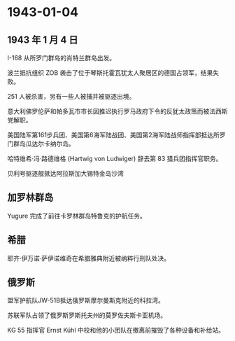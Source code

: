 # 1943-01-04

## 1943 年 1 月 4 日

I-168 从所罗门群岛的肖特兰群岛出发。

波兰抵抗组织 ZOB
袭击了位于琴斯托霍瓦犹太人聚居区的德国占领军，结果失败。

251 人被杀害，另有一些人被捕并被驱逐出境。

意大利佛罗伦萨和帕多瓦市市长因推迟执行罗马政府下令的反犹太政策而被法西斯党解职。

美国陆军第161步兵团、美国第6海军陆战团、美国第2海军陆战师指挥部抵达所罗门群岛瓜达尔卡纳尔岛。

哈特维希·冯·路德维格 (Hartwig von Ludwiger) 辞去第 83 猎兵团指挥官职务。

贝利号驱逐舰抵达阿拉斯加大锡特金岛沙湾

## 加罗林群岛

Yugure 完成了前往卡罗林群岛特鲁克的护航任务。

## 希腊

耶齐·伊万诺·萨伊诺维奇在希腊雅典附近被纳粹行刑队处决。

## 俄罗斯

盟军护航队JW-51B抵达俄罗斯摩尔曼斯克附近的科拉湾。

苏联军队占领了俄罗斯罗斯托夫州的莫罗佐夫斯卡亚机场。

KG 55 指挥官 Ernst Kühl
中校和他的小团队在撤离前摧毁了各种设备和补给站。

